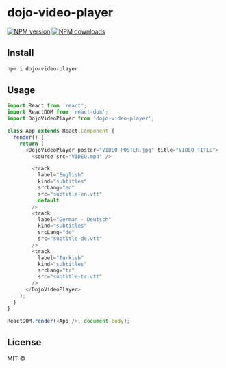 # dojo-video-player

[![NPM version](https://img.shields.io/npm/v/dojo-video-player.svg?style=flat)](https://npmjs.com/package/dojo-video-player) [![NPM downloads](https://img.shields.io/npm/dm/dojo-video-player.svg?style=flat)](https://npmjs.com/package/dojo-video-player)

## Install

```bash
npm i dojo-video-player
```

## Usage

```js
import React from 'react';
import ReactDOM from 'react-dom';
import DojoVideoPlayer from 'dojo-video-player';

class App extends React.Component {
  render() {
    return (
      <DojoVideoPlayer poster="VIDEO_POSTER.jpg" title="VIDEO_TITLE">
        <source src="VIDEO.mp4" />

        <track
          label="English"
          kind="subtitles"
          srcLang="en"
          src="subtitle-en.vtt"
          default
        />
        <track
          label="German - Deutsch"
          kind="subtitles"
          srcLang="de"
          src="subtitle-de.vtt"
        />
        <track
          label="Turkish"
          kind="subtitles"
          srcLang="tr"
          src="subtitle-tr.vtt"
        />
      </DojoVideoPlayer>
    );
  }
}

ReactDOM.render(<App />, document.body);
```

## License

MIT &copy;
